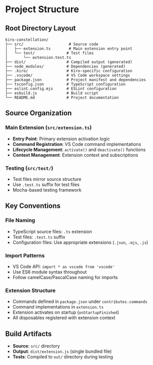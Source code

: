 # Project Structure

## Root Directory Layout
```
kiro-constellation/
├── src/                    # Source code
│   ├── extension.ts        # Main extension entry point
│   └── test/              # Test files
│       └── extension.test.ts
├── dist/                  # Compiled output (generated)
├── node_modules/          # Dependencies (generated)
├── .kiro/                 # Kiro-specific configuration
├── .vscode/               # VS Code workspace settings
├── package.json           # Project manifest and dependencies
├── tsconfig.json          # TypeScript configuration
├── eslint.config.mjs      # ESLint configuration
├── esbuild.js             # Build script
└── README.md              # Project documentation
```

## Source Organization

### Main Extension (`src/extension.ts`)
- **Entry Point**: Primary extension activation logic
- **Command Registration**: VS Code command implementations
- **Lifecycle Management**: `activate()` and `deactivate()` functions
- **Context Management**: Extension context and subscriptions

### Testing (`src/test/`)
- Test files mirror source structure
- Use `.test.ts` suffix for test files
- Mocha-based testing framework

## Key Conventions

### File Naming
- TypeScript source files: `.ts` extension
- Test files: `.test.ts` suffix
- Configuration files: Use appropriate extensions (`.json`, `.mjs`, `.js`)

### Import Patterns
- VS Code API: `import * as vscode from 'vscode'`
- Use ES6 module syntax throughout
- Follow camelCase/PascalCase naming for imports

### Extension Structure
- Commands defined in `package.json` under `contributes.commands`
- Command implementations in `extension.ts`
- Extension activates on startup (`onStartupFinished`)
- All disposables registered with extension context

## Build Artifacts
- **Source**: `src/` directory
- **Output**: `dist/extension.js` (single bundled file)
- **Tests**: Compiled to `out/` directory during testing